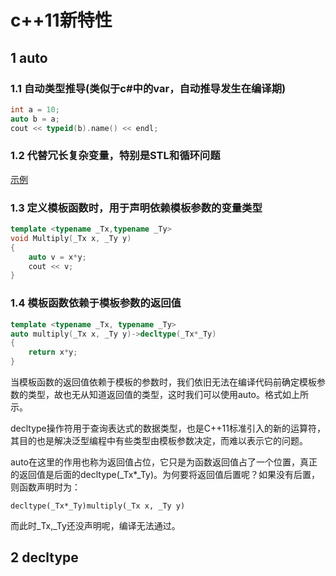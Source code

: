 # c++11新特性
## 1 auto
### 1.1 自动类型推导(类似于c#中的var，自动推导发生在编译期)
```cpp
int a = 10;
auto b = a;
cout << typeid(b).name() << endl;
```
### 1.2 代替冗长复杂变量，特别是STL和循环问题
[示例]()
### 1.3 定义模板函数时，用于声明依赖模板参数的变量类型
```cpp
template <typename _Tx,typename _Ty>
void Multiply(_Tx x, _Ty y)
{
    auto v = x*y;
    cout << v;
}
```
### 1.4 模板函数依赖于模板参数的返回值
```cpp
template <typename _Tx, typename _Ty>
auto multiply(_Tx x, _Ty y)->decltype(_Tx*_Ty)
{
    return x*y;
}
```
当模板函数的返回值依赖于模板的参数时，我们依旧无法在编译代码前确定模板参数的类型，故也无从知道返回值的类型，这时我们可以使用auto。格式如上所示。

decltype操作符用于查询表达式的数据类型，也是C++11标准引入的新的运算符，其目的也是解决泛型编程中有些类型由模板参数决定，而难以表示它的问题。

auto在这里的作用也称为返回值占位，它只是为函数返回值占了一个位置，真正的返回值是后面的decltype(_Tx*_Ty)。为何要将返回值后置呢？如果没有后置，则函数声明时为：

`decltype(_Tx*_Ty)multiply(_Tx x, _Ty y)`

而此时_Tx,_Ty还没声明呢，编译无法通过。
## 2 decltype